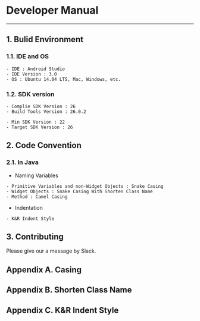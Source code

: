 # Developer Manual
-----

## 1. Bulid Environment

### 1.1. IDE and OS
```
- IDE : Android Studio
- IDE Version : 3.0
- OS : Ubuntu 14.04 LTS, Mac, Windows, etc.
```

### 1.2. SDK version
```
- Complie SDK Version : 26
- Build Tools Version : 26.0.2

- Min SDK Version : 22
- Target SDK Version : 26
```

## 2. Code Convention

### 2.1. In Java

- Naming Variables

```
- Primitive Variables and non-Widget Objects : Snake Casing
- Widget Objects : Snake Casing With Shorten Class Name
- Method : Camel Casing
```

- Indentation
```
- K&R Indent Style
```

## 3. Contributing

Please give our a message by Slack.

## Appendix A. Casing

## Appendix B. Shorten Class Name

## Appendix C. K&R Indent Style

